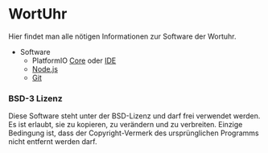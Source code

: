# WortUhr

Hier findet man alle nötigen Informationen zur Software der Wortuhr.


* Software
    * PlatformIO [Core](https://docs.platformio.org/en/latest/core/installation.html) oder [IDE](https://platformio.org/install/ide?install=vscode)
    * [Node.js](https://www.nodejs.org/)
    * [Git](https://git-scm.com)








### BSD-3 Lizenz

Diese Software steht unter der BSD-Lizenz und darf frei verwendet werden. Es ist erlaubt, sie zu kopieren, zu verändern und zu verbreiten.
Einzige Bedingung ist, dass der Copyright-Vermerk des ursprünglichen Programms nicht entfernt werden darf.
